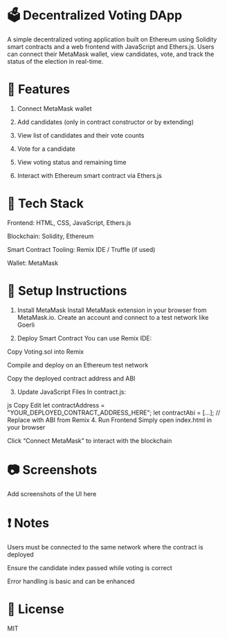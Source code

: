 # 🗳️ Decentralized Voting DApp

A simple decentralized voting application built on Ethereum using Solidity smart contracts and a web frontend with JavaScript and Ethers.js. Users can connect their MetaMask wallet, view candidates, vote, and track the status of the election in real-time.

# 🚀 Features
1) Connect MetaMask wallet

2) Add candidates (only in contract constructor or by extending)

3) View list of candidates and their vote counts

4) Vote for a candidate

5) View voting status and remaining time

6) Interact with Ethereum smart contract via Ethers.js

# 🧱 Tech Stack
Frontend: HTML, CSS, JavaScript, Ethers.js

Blockchain: Solidity, Ethereum

Smart Contract Tooling: Remix IDE / Truffle (if used)

Wallet: MetaMask

# 🔧 Setup Instructions
1. Install MetaMask
Install MetaMask extension in your browser from MetaMask.io.
Create an account and connect to a test network like Goerli

2. Deploy Smart Contract
You can use Remix IDE:

Copy Voting.sol into Remix

Compile and deploy on an Ethereum test network

Copy the deployed contract address and ABI

3. Update JavaScript Files
In contract.js:

js
Copy
Edit
let contractAddress = "YOUR_DEPLOYED_CONTRACT_ADDRESS_HERE";
let contractAbi = [...]; // Replace with ABI from Remix
4. Run Frontend
Simply open index.html in your browser

Click “Connect MetaMask” to interact with the blockchain

# 📷 Screenshots
Add screenshots of the UI here

# ❗ Notes
Users must be connected to the same network where the contract is deployed

Ensure the candidate index passed while voting is correct

Error handling is basic and can be enhanced

# 📜 License
MIT

